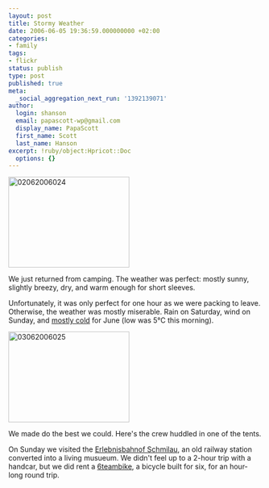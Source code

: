 ```yaml
---
layout: post
title: Stormy Weather
date: 2006-06-05 19:36:59.000000000 +02:00
categories:
- family
tags:
- flickr
status: publish
type: post
published: true
meta:
  _social_aggregation_next_run: '1392139071'
author:
  login: shanson
  email: papascott-wp@gmail.com
  display_name: PapaScott
  first_name: Scott
  last_name: Hanson
excerpt: !ruby/object:Hpricot::Doc
  options: {}
---
```

<p><a href="http://www.flickr.com/photos/papascott/158812779/" title="Photo Sharing"><img src="http://static.flickr.com/37/158812779_c3ab00bc46_m.jpg" width="240" height="180" alt="02062006024" /></a></p>
<p>We just returned from camping. The weather was perfect: mostly sunny, slightly breezy, dry, and warm enough for short sleeves.</p>
<p>Unfortunately, it was only perfect for one hour as we were packing to leave. Otherwise, the weather was mostly miserable. Rain on Saturday, wind on Sunday, and <a href="http://www.wetter.com/v2/?SID=&amp;LANG=DE&amp;LOC=7003&amp;LOCFROM=0202&amp;type=WORLD&amp;id=45769&amp;size=&amp;requested_values%5B%5D=temp_c&amp;start_d=03&amp;start_m=06&amp;start_y=2006&amp;end_d=05&amp;end_m=06&amp;end_y=2006&amp;local_utc=local&amp;x=33&amp;y=3">mostly cold</a> for June (low was 5&deg;C this morning). </p>
<p><a href="http://www.flickr.com/photos/papascott/159438612/" title="Photo Sharing"><img src="http://static.flickr.com/76/159438612_7e7294ad78_m.jpg" width="240" height="180" alt="03062006025" /></a></p>
<p>We made do the best we could. Here's the crew huddled in one of the tents. </p>
<p>On Sunday we visited the <a href="http://www.erlebnisbahn-ratzeburg.de/">Erlebnisbahnof Schmilau</a>, an old railway station converted into a living musueum. We didn't feel up to a 2-hour trip with a handcar, but we did rent a <a href="http://6teambike.com/">6teambike</a>, a bicycle built for six, for an hour-long round trip.</p>
